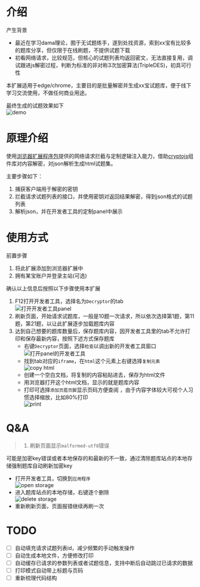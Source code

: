 # 介绍

产生背景
- 最近在学习dama理论，囿于无试题练手，遂到处找资源，索到xx宝有比较多的题库分享，但仅限于在线刷题，不提供试题下载
- 初看网络请求，比较规范，但核心的试题列表均返回密文，无法直接复用，调试跟进js解密过程，判断为标准的非对称3次加密算法(TripleDES)，初具可行性

本扩展适用于edge/chrome，主要目的是批量解密并生成xx宝试题库，便于线下学习交流使用，不做任何商业用途。

最终生成的试题效果如下
<br/>![demo](img/demo.png)

# 原理介绍

使用[浏览器扩展程序包](https://learn.microsoft.com/zh-cn/microsoft-edge/extensions-chromium/developer-guide/devtools-extension)提供的网络请求拦截与定制逻辑注入能力，借助[cryptojs](https://cryptojs.gitbook.io/docs/)组件库对内容解密，对json解析生成html试题集。

主要步骤如下：
1. 捕获客户端用于解密的密钥
2. 拦截请求试题列表的接口，并使用密钥对返回结果解密，得到json格式的试题列表
3. 解析json，并在开发者工具的定制panel中展示

# 使用方式

前置步骤
1. 将此扩展添加到浏览器扩展中
2. 拥有某宝账户并登录主站(可选)

确认以上信息后按照以下步骤使用本扩展

1. F12打开开发者工具，选择名为`Decryptor`的tab
<br/>![打开开发者工具panel](img/openpanel.png)
2. 刷新页面，开始请求试题库，一般是10题一次请求，所以依次选择第1题，第11题，第21题，以让此扩展逐步加载题库内容
3. 达到自己想要的题库数量后，保存题库内容，因开发者工具里的tab不允许打印和保存最新内容，按照下述方式保存题库
   - 右键`Decryptor`页面，选择`检查`以调出新的开发者工具窗口
   <br/>![打开panel的开发者工具](img/opendevforpanel.png)
   - 找到tab对应的`iframe`，在`html`这个元素上右键选择`复制元素`
   <br/>![copy html](img/copyhtml.png)
   - 创建一个空白文档，将复制的内容粘贴进去，保存为html文件
   - 用浏览器打开这个html文档，显示的就是题库内容
   - 打印可选择`添加页眉页脚`显示页码方便查阅 ，由于内容字体较大可视个人习惯选择缩放，比如80%打印
   <br/>![print](img/print.png)

# Q&A

> 1. 刷新页面显示`malformed-utf8`错误

可能是加密key错误或者本地保存的和最新的不一致，通过清除题库站点的本地存储强制题库自动刷新加密key
- 打开开发者工具，切换到`应用程序`
<br/>![open storage](img/openstorage.png)
- 进入题库站点的本地存储，右键逐个删除
<br/>![delete storage](img/deletestorage.png)
- 重新刷新页面，页面报错继续再刷一次

# TODO

- [ ] 自动填充请求试题列表id，减少频繁的手动触发操作
- [ ] 自动生成本地文件，方便修改打印
- [ ] 自动缓存已请求的参数列表或者试题信息，支持中断后自动跳过已请求的数据
- [ ] 打印模式自动带上标题与页码
- [ ] 重新梳理代码结构